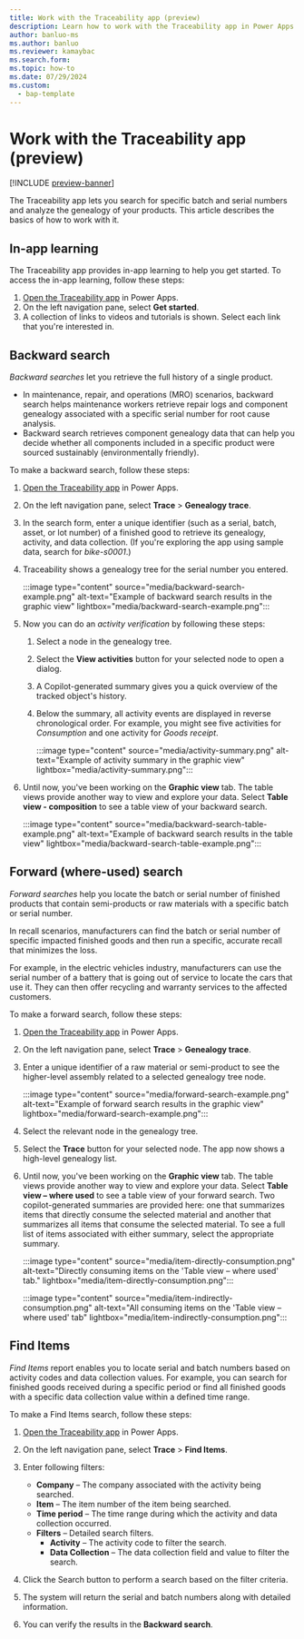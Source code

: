 ```yaml
---
title: Work with the Traceability app (preview)
description: Learn how to work with the Traceability app in Power Apps.
author: banluo-ms
ms.author: banluo
ms.reviewer: kamaybac
ms.search.form: 
ms.topic: how-to
ms.date: 07/29/2024
ms.custom: 
  - bap-template
---
```


# Work with the Traceability app (preview)

[!INCLUDE [preview-banner](~/../shared-content/shared/preview-includes/preview-banner.md)]
<!-- KFM: Preview until further notice -->

The Traceability app lets you search for specific batch and serial numbers and analyze the genealogy of your products. This article describes the basics of how to work with it.

## In-app learning

The Traceability app provides in-app learning to help you get started. To access the in-app learning, follow these steps:

1. [Open the Traceability app](traceability-app-run.md) in Power Apps.
1. On the left navigation pane, select **Get started**.
1. A collection of links to videos and tutorials is shown. Select each link that you're interested in.

## Backward search

*Backward searches* let you retrieve the full history of a single product.

- In maintenance, repair, and operations (MRO) scenarios, backward search helps maintenance workers retrieve repair logs and component genealogy associated with a specific serial number for root cause analysis.
- Backward search retrieves component genealogy data that can help you decide whether all components included in a specific product were sourced sustainably (environmentally friendly).

To make a backward search, follow these steps:

1. [Open the Traceability app](traceability-app-run.md) in Power Apps.
1. On the left navigation pane, select **Trace** \> **Genealogy trace**.
1. In the search form, enter a unique identifier (such as a serial, batch, asset, or lot number) of a finished good to retrieve its genealogy, activity, and data collection. (If you're exploring the app using sample data, search for *bike-s0001*.)
1. Traceability shows a genealogy tree for the serial number you entered.

    :::image type="content" source="media/backward-search-example.png" alt-text="Example of backward search results in the graphic view" lightbox="media/backward-search-example.png":::

1. Now you can do an *activity verification* by following these steps:

    1. Select a node in the genealogy tree.
    1. Select the **View activities** button for your selected node to open a dialog.
    1. A Copilot-generated summary gives you a quick overview of the tracked object's history.
    1. Below the summary, all activity events are displayed in reverse chronological order. For example, you might see five activities for *Consumption* and one activity for *Goods receipt*.
  
       :::image type="content" source="media/activity-summary.png" alt-text="Example of activity summary in the graphic view" lightbox="media/activity-summary.png":::

1. Until now, you've been working on the **Graphic view** tab. The table views provide another way to view and explore your data. Select **Table view - composition** to see a table view of your backward search.

    :::image type="content" source="media/backward-search-table-example.png" alt-text="Example of backward search results in the table view" lightbox="media/backward-search-table-example.png":::

## Forward (where-used) search

*Forward searches* help you locate the batch or serial number of finished products that contain semi-products or raw materials with a specific batch or serial number.

In recall scenarios, manufacturers can find the batch or serial number of specific impacted finished goods and then run a specific, accurate recall that minimizes the loss.

For example, in the electric vehicles industry, manufacturers can use the serial number of a battery that is going out of service to locate the cars that use it. They can then offer recycling and warranty services to the affected customers.

To make a forward search, follow these steps:

1. [Open the Traceability app](traceability-app-run.md) in Power Apps.
1. On the left navigation pane, select **Trace** \> **Genealogy trace**.
1. Enter a unique identifier of a raw material or semi-product to see the higher-level assembly related to a selected genealogy tree node.

    :::image type="content" source="media/forward-search-example.png" alt-text="Example of forward search results in the graphic view" lightbox="media/forward-search-example.png":::

1. Select the relevant node in the genealogy tree.
1. Select the **Trace** button for your selected node. The app now shows a high-level genealogy list.
1. Until now, you've been working on the **Graphic view** tab. The table views provide another way to view and explore your data. Select **Table view – where used** to see a table view of your forward search. Two copilot-generated summaries are provided here: one that summarizes items that directly consume the selected material and another that summarizes all items that consume the selected material. To see a full list of items associated with either summary, select the appropriate summary.

   :::image type="content" source="media/item-directly-consumption.png" alt-text="Directly consuming items on the 'Table view – where used' tab." lightbox="media/item-directly-consumption.png":::

   :::image type="content" source="media/item-indirectly-consumption.png" alt-text="All consuming items on the 'Table view – where used' tab" lightbox="media/item-indirectly-consumption.png":::

## Find Items

*Find Items* report enables you to locate serial and batch numbers based on activity codes and data collection values. For example, you can search for finished goods received during a specific period or find all finished goods with a specific data collection value within a defined time range.

To make a Find Items search, follow these steps:

1. [Open the Traceability app](traceability-app-run.md) in Power Apps.
1. On the left navigation pane, select **Trace** \> **Find Items**.
1. Enter following filters:

    - **Company** – The company associated with the activity being searched.
    - **Item** – The item number of the item being searched.
    - **Time period** – The time range during which the activity and data collection occurred.
    - **Filters** – Detailed search filters.
      - **Activity** – The activity code to filter the search.
      - **Data Collection** – The data collection field and value to filter the search.

1. Click the Search button to perform a search based on the filter criteria.
1. The system will return the serial and batch numbers along with detailed information.
1. You can verify the results in the **Backward search**.
